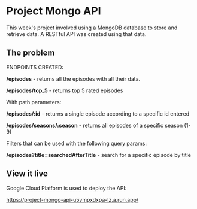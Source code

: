 # Project Mongo API

This week's project involved using a MongoDB database to store and retrieve data. A RESTful API was created using that data.

## The problem


ENDPOINTS CREATED:

  **/episodes** - returns all the episodes with all their data. 

  **/episodes/top_5** - returns top 5 rated episodes
  

With path parameters:

  **/episodes/:id** - returns a single episode according to a specific id entered 

  **/episodes/seasons/:season** - returns all episodes of a specific season (1-9)


Filters that can be used with the following query params:

  **/episodes?title=searchedAfterTitle**  - search for a specific episode by title


## View it live

Google Cloud Platform is used to deploy the API:

https://project-mongo-api-u5vmpxdxpa-lz.a.run.app/
